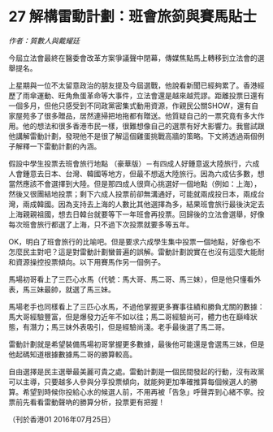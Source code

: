 # 27 解構雷動計劃：班會旅䈩與賽馬貼士

_作者：質數人與戴耀廷_

今屆立法會最終在醫委會改革方案爭議聲中閉幕，傳媒焦點馬上轉移到立法會的選舉提名。

上星期與一位不太留意政治的朋友提及今屆選戰，他說看新聞已經夠累了。香港經歷了雨傘運動、旺角魚蛋革命等大事件，立法會還是越來越荒謬。距離投票日還有一個多月，但他只感受到不同政黨密集式動用資源，作親民公關SHOW，還有自家屋苑多了很多贈品，居然連掃把地拖都有贈送。他質疑自己的一票究竟有多大作用。他的想法和很多香港市民一樣，很難想像自己的選票有好大影響力。我嘗試跟他講解雷動計劃，發現他不是很了解這個雞蛋挑戰高牆的策略。下文將透過兩個例子解釋一下雷動計劃的內涵。

假設中學生投票去班會旅行地點 （豪華版）－有四成人好鍾意返大陸旅行，六成人會鍾意去日本、台灣、韓國等地方，但最不想返大陸旅行。因為六成佔多數，想當然應該不會選擇到大陸。但是那四成人很齊心挑選好一個地點（例如：上海），然後又很團結地投票；剩下六成人投票前卻無溝通好，可能就兩成投日本，兩成台灣，兩成韓國。因為支持去上海的人數比其他選擇為多，結果班會旅行最後決定去上海親親祖國，想去日韓台就要等下一年班會再投票。回歸後的立法會選舉，好像每次班會旅行都選了上海，只不過下次投票就要多等五年。

OK，明白了班會旅行的比喻吧。但是要求六成學生集中投票一個地點，好像也不怎麼民主對吧？這是對雷動計劃蠻普遍的誤解。雷動計劃說實在也沒有這麼大能耐和資源操控投票傾向。以下用賽馬作另一個例子。

馬場初哥看上了三匹心水馬（代號：馬大哥、馬二哥、馬三妹），但是他只懂看外表，馬三妹最帥，就選了馬三妹。

馬場老手也同樣看上了三匹心水馬，不過他掌握更多賽事往績和勝負尤關的數據：馬大哥經驗豐富，但是爆發力近年不如以往；馬二哥經驗尚可，體力也在巔峰狀態，有潛力；馬三妹外表吸引，但是經驗尚淺。老手最後選了馬二哥。

雷動計劃就是希望裝備馬場初哥掌握更多數據，最後他可能還是會選馬三妹，但是他起碼知道根據數據馬二哥的勝算較高。

自由選擇是民主選舉最美麗可貴之處。雷動計劃是一個民間發起的行動，沒有政黨可以主導，只要越多人參與分享投票傾向，就能夠更加準確推算每個候選人的勝算。希望到時候你投給心水的候選人前，不用再被「告急」呼聲弄到心緒不寧。投票前先看看雷動聲吶的勝算分析，投票更有把握！

（刊於香港01 2016年07月25日）

